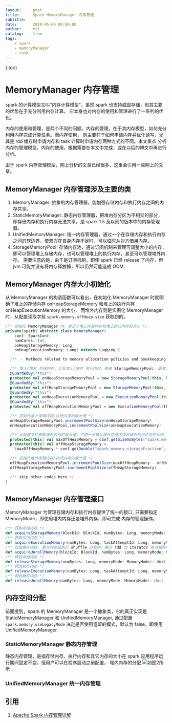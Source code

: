 ```yaml
---
layout:     post
title:      Spark MemoryManager 内存管理
subtitle:   
date:       2018-05-09 00:00:00
author:     mzl
catalog:    true
tags:
    - spark
    - memoryManager
    - task
---
```


{:toc}

# MemoryManager 内存管理

spark 的计算模型又叫"内存计算模型"，虽然 spark 也支持磁盘存储，但其主要的优势在于充分利用内存计算。
它本身也对内存的使用和管理进行了一系列的优化。

内存的使用和管理，是两个不同的问题。内存的管理，在于其内存模型，如何充分利用内存完成计算任务。而内存使用，
则主要在于如何申请内存并优化读写，尤其是 rdd 缓存时申请内存和 task 计算时申请内存两种方式的不同。本文重点
分析内存的管理模型，内存的使用，根据需要在本文中完成，或在以后的博文中再进行分析。

由于 spark 内存管理模型，网上分析的文章已经很多，这里会引用一些网上的文章。

## MemoryManager 内存管理涉及主要的类

1. MemoryManager: 抽象的内存管理器，能加强存储内存和执行内存之间的内存共享。
2. StaticMemoryManager: 静态内存管理器，把堆内存分区为不相交的部分，即存储内存和执行内存无法共享，是 spark 1.5 及以前的版本中的内存管理器。
3. UnifiedMemoryManager: 统一内存管理器，通过一个在存储内存和执行内存之间的软边界，使双方在自身内存不足时，可以临时从对方借用内存。
4. StorageMemoryPool: 存储内存池，通过订阅机制来管理可调整大小的内存，即可以管理堆上存储内存，也可以管理堆上的执行内存，甚至可以管理堆外内存。
需要注意的是，由于是订阅机制，即使 spark 已经 release 了内存，但 jvm 可能并没有将内存释放掉，所以仍然可能造成 OOM.


## MemoryManager 内存大小初始化

从 MemoryManager 的构造函数可以看出，在初始化 MemoryManager 时就明确了堆上的存储内存 onHeapStorageMemory 和堆上的执行内存 onHeapExecutionMemory 的大小，
而堆外内存则是实例化 MemoryManager 时，从配置读取字段 `spark.memory.offHeap.size` 获取到的。

```scala
/** 初始化 MemoryManager 时，给定了堆上存储内存和堆上执行内存的大小 */
private[spark] abstract class MemoryManager(
    conf: SparkConf,
    numCores: Int,
    onHeapStorageMemory: Long,
    onHeapExecutionMemory: Long) extends Logging {

  /** -- Methods related to memory allocation policies and bookkeeping ------------------------------ */

  /** 堆上/堆外 存储内存，以及堆上/堆外 执行内存，都是 StorageMemoryPool, 即其管理都是 bookkeep 机制 */
  @GuardedBy("this")
  protected val onHeapStorageMemoryPool = new StorageMemoryPool(this, MemoryMode.ON_HEAP)
  @GuardedBy("this")
  protected val offHeapStorageMemoryPool = new StorageMemoryPool(this, MemoryMode.OFF_HEAP)
  @GuardedBy("this")
  protected val onHeapExecutionMemoryPool = new ExecutionMemoryPool(this, MemoryMode.ON_HEAP)
  @GuardedBy("this")
  protected val offHeapExecutionMemoryPool = new ExecutionMemoryPool(this, MemoryMode.OFF_HEAP)

  /** 初始化堆上存储内存/执行内存的最大值 */
  onHeapStorageMemoryPool.incrementPoolSize(onHeapStorageMemory)
  onHeapExecutionMemoryPool.incrementPoolSize(onHeapExecutionMemory)

  /** 从配置文件获取堆外内存的最大值，并进一步确认堆外存储内存和堆外执行内存的比例 */
  protected[this] val maxOffHeapMemory = conf.getSizeAsBytes("spark.memory.offHeap.size", 0)
  protected[this] val offHeapStorageMemory =
    (maxOffHeapMemory * conf.getDouble("spark.memory.storageFraction", 0.5)).toLong

  /** 初始化堆外存储内存/执行内存的最大值 */
  offHeapExecutionMemoryPool.incrementPoolSize(maxOffHeapMemory - offHeapStorageMemory)
  offHeapStorageMemoryPool.incrementPoolSize(offHeapStorageMemory)

  /** skip other codes here */
}
```

## MemoryManager 内存管理接口

MemoryManager 为管理存储内存和执行内存提供了统一的接口, 只需要指定 MemoryMode，即使用堆内内存还是堆外内存，即可完成
内存的管理操作。

```scala
/** 获取存储内存 */
def acquireStorageMemory(blockId: BlockId, numBytes: Long, memoryMode: MemoryMode): Boolean
/** 获取执行内存 */
def acquireExecutionMemory(numBytes: Long, taskAttemptId: Long, memoryMode: MemoryMode): Long
/** 获取展开内存, 展开内存是执行 shuffle 过程中，展开 rdd 的 iterator 等消耗的内存, 展开内存使用的也是存储内存 */
def acquireUnrollMemory(blockId: BlockId, numBytes: Long, memoryMode: MemoryMode): Boolean
/** 释放存储内存 */
def releaseStorageMemory(numBytes: Long, memoryMode: MemoryMode): Unit
/** 释放执行内存 */
def releaseExecutionMemory(numBytes: Long, taskAttemptId: Long, memoryMode: MemoryMode): Unit
/** 释放展开内存 */
def releaseUnrollMemory(numBytes: Long, memoryMode: MemoryMode): Unit
```

## 内存空间分配

前面提到，spark 的 MemoryManager 是一个抽象类，它的真正实现是 StaticMemoryManager 和 UnifiedMemoryManager, 通过配置
`spark.memory.useLegacyMode` 决定是否使用遗留的模式，默认为 false，即使用 UnifiedMemoryManager.

### StaticMemoryManager 静态内存管理

静态内存管理，是指存储内存、执行内存和其它内存的大小在 spark 应用程序运行期间固定不变，但用户可以在程序启动之前配置，
堆内内存的分配 ![如图2](https://github.com/mzl9039/mzl9039.github.io/tree/master/styles/img/spark-static-memory-mode.png)所示

### UnifiedMemoryManager 统一内存管理

## 引用

1. [Apache Spark 内存管理详解](https://www.ibm.com/developerworks/cn/analytics/library/ba-cn-apache-spark-memory-management/index.html?ca=drs-&utm_source=tuicool&utm_medium=referral)
